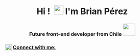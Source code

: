 <h1 align="center">Hi !<img src="https://media.giphy.com/media/hvRJCLFzcasrR4ia7z/giphy.gif" width="12"><img src="https://emojis.slackmojis.com/emojis/images/1531849430/4246/blob-sunglasses.gif?1531849430" width="30"/>  I'm Brian Pérez</h1>
<h3 align="center">Future front-end developer from Chile <img src="https://media.giphy.com/media/J2awouDsf23R2vo2p5/giphy.gif" width="40" height="40" frameBorder="0"/> </h3> 


<p align="center">
<h3 align="left"> <a href="https://www.linkedin.com/in/brian-isaac-pérez-meneses-152250153" target="blank">  Connect with me: <img align="left" alt="Brian Pérez LinkedIN" width="22px" src="https://raw.githubusercontent.com/peterthehan/peterthehan/master/assets/linkedin.svg" /></h3>
 </a>
